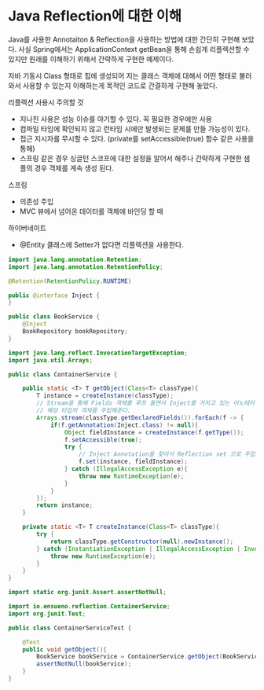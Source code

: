 # Java Reflection에 대한 이해

Java를 사용한 Annotaiton & Reflection을 사용하는 방법에 대한 간단히 구현해 보았다.
사실 Spring에서는 ApplicationContext getBean을 통해 손쉽게 리플렉션할 수 있지만 원래를 이해하기 위해서 간략하게 구현한 예제이다.

자바 기동시 Class<T> 형태로 힙에 생성되어 지는 클래스 객체에 대해서 어떤 형태로 불러와서 사용할 수 있는지
이해하는게 목적인 코드로 간결하게 구현해 놓았다.

리플렉션 사용시 주의할 것
* 지나친 사용은 성능 이슈를 야기할 수 있다. 꼭 필요한 경우에만 사용
* 컴파일 타임에 확인되지 않고 런타임 시에만 발생되는 문제를 만들 가능성이 있다.
* 접근 지시자를 무시할 수 있다. (private를 setAccessible(true) 함수 같은 사용을 통해)
* 스프링 같은 경우 싱글턴 스코프에 대한 설정을 알어서 해주나 간략하게 구현한 샘플의 경우 객체를 계속 생성 된다.

스프링
* 의존성 주입
* MVC 뷰에서 넘어온 데이터를 객체에 바인딩 할 때

하이버네이트
* @Entity 클래스에 Setter가 없다면 리플렉션을 사용한다.

```java
import java.lang.annotation.Retention;
import java.lang.annotation.RetentionPolicy;

@Retention(RetentionPolicy.RUNTIME)

public @interface Inject {
}
```

```java
public class BookService {
    @Inject
    BookRepository bookRepository;
}
```

```java
import java.lang.reflect.InvocationTargetException;
import java.util.Arrays;

public class ContainerService {

    public static <T> T getObject(Class<T> classType){
        T instance = createInstance(classType);
        // Stream을 통해 Fields 객체를 루프 돌면서 Inject를 가지고 있는 어노테이션을 찾아 
        // 해당 타입의 객체를 주입해준다.
        Arrays.stream(classType.getDeclaredFields()).forEach(f -> {
            if(f.getAnnotation(Inject.class) != null){
                Object fieldInstance = createInstance(f.getType());
                f.setAccessible(true);
                try {
                    // Inject Annotation을 찾아서 Reflection set 으로 주입 해준다.
                    f.set(instance, fieldInstance);
                } catch (IllegalAccessException e){
                    throw new RuntimeException(e);
                }
            }
        });
        return instance;
    }

    private static <T> T createInstance(Class<T> classType){
        try {
            return classType.getConstructor(null).newInstance();
        } catch (InstantiationException | IllegalAccessException | InvocationTargetException | NoSuchMethodException e) {
            throw new RuntimeException(e);
        }
    }
}
```

```java
import static org.junit.Assert.assertNotNull;

import io.ensueno.reflection.ContainerService;
import org.junit.Test;

public class ContainerServiceTest {

    @Test
    public void getObject(){
        BookService bookService = ContainerService.getObject(BookService.class);
        assertNotNull(bookService);
    }
}
```